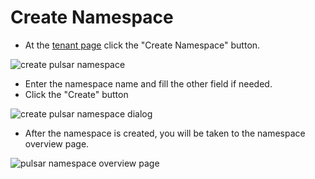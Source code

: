 # Create Namespace

- At the [tenant page](/docs/tenants/tenant-overview) click the "Create Namespace" button.

![create pulsar namespace](./img/create-namespace.png)

- Enter the namespace name and fill the other field if needed.
- Click the "Create" button

![create pulsar namespace dialog](./img/create-namespace-dialog.png)

- After the namespace is created, you will be taken to the namespace overview page.

![pulsar namespace overview page](./img/namespace-created.png)
